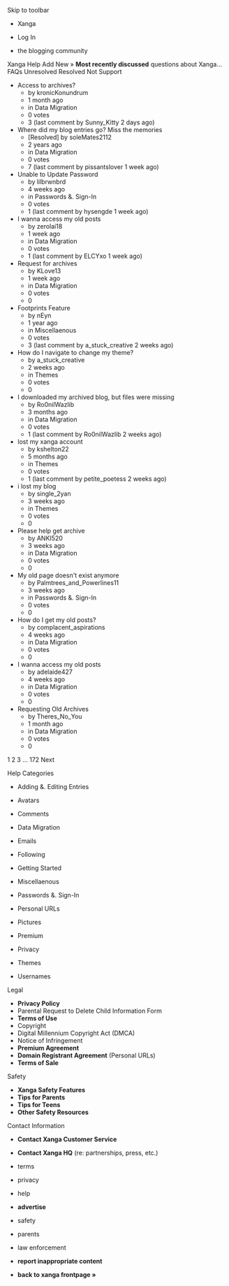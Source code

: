 Skip to toolbar

*   Xanga

*   Log In

*   the blogging community

Xanga Help Add New » **Most recently discussed** questions about Xanga… FAQs Unresolved Resolved Not Support

*   Access to archives?
    *   by kronicKonundrum
    *   1 month ago
    *   in Data Migration
    *   0 votes
    *   3 (last comment by Sunny\_Kitty 2 days ago)
*   Where did my blog entries go? Miss the memories
    *   \[Resolved\] by soleMates2112
    *   2 years ago
    *   in Data Migration
    *   0 votes
    *   7 (last comment by pissantslover 1 week ago)
*   Unable to Update Password
    *   by lilbrwnbrd
    *   4 weeks ago
    *   in Passwords &. Sign-In
    *   0 votes
    *   1 (last comment by hysengde 1 week ago)
*   I wanna access my old posts
    *   by zerolai18
    *   1 week ago
    *   in Data Migration
    *   0 votes
    *   1 (last comment by ELCYxo 1 week ago)
*   Request for archives
    *   by KLove13
    *   1 week ago
    *   in Data Migration
    *   0 votes
    *   0
*   Footprints Feature
    *   by nEyn
    *   1 year ago
    *   in Miscellaenous
    *   0 votes
    *   3 (last comment by a\_stuck\_creative 2 weeks ago)
*   How do I navigate to change my theme?
    *   by a\_stuck\_creative
    *   2 weeks ago
    *   in Themes
    *   0 votes
    *   0
*   I downloaded my archived blog, but files were missing
    *   by Ro0nilWazlib
    *   3 months ago
    *   in Data Migration
    *   0 votes
    *   1 (last comment by Ro0nilWazlib 2 weeks ago)
*   lost my xanga account
    *   by kshelton22
    *   5 months ago
    *   in Themes
    *   0 votes
    *   1 (last comment by petite\_poetess 2 weeks ago)
*   i lost my blog
    *   by single\_2yan
    *   3 weeks ago
    *   in Themes
    *   0 votes
    *   0
*   Please help get archive
    *   by ANKI520
    *   3 weeks ago
    *   in Data Migration
    *   0 votes
    *   0
*   My old page doesn't exist anymore
    *   by Palmtrees\_and\_Powerlines11
    *   3 weeks ago
    *   in Passwords &. Sign-In
    *   0 votes
    *   0
*   How do I get my old posts?
    *   by complacent\_aspirations
    *   4 weeks ago
    *   in Data Migration
    *   0 votes
    *   0
*   I wanna access my old posts
    *   by adelaide427
    *   4 weeks ago
    *   in Data Migration
    *   0 votes
    *   0
*   Requesting Old Archives
    *   by Theres\_No\_You
    *   1 month ago
    *   in Data Migration
    *   0 votes
    *   0

1 2 3 ... 172 Next

Help Categories

*   Adding &. Editing Entries
*   Avatars
*   Comments
*   Data Migration
*   Emails
*   Following
*   Getting Started
*   Miscellaenous

*   Passwords &. Sign-In
*   Personal URLs
*   Pictures
*   Premium
*   Privacy
*   Themes
*   Usernames

Legal

*   **Privacy Policy**
*   Parental Request to Delete Child Information Form
*   **Terms of Use**
*   Copyright
*   Digital Millennium Copyright Act (DMCA)
*   Notice of Infringement
*   **Premium Agreement**
*   **Domain Registrant Agreement** (Personal URLs)
*   **Terms of Sale**

Safety

*   **Xanga Safety Features**
*   **Tips for Parents**
*   **Tips for Teens**
*   **Other Safety Resources**

Contact Information

*   **Contact Xanga Customer Service**
*   **Contact Xanga HQ** (re: partnerships, press, etc.)

*   terms
*   privacy
*   help
*   **advertise**

*   safety
*   parents
*   law enforcement
*   **report inappropriate content**

*   **back to xanga frontpage »**